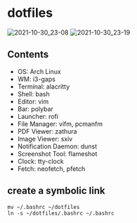 # dotfiles
![2021-10-30_23-08](https://user-images.githubusercontent.com/52068717/139536933-4b604fcc-775b-4ae6-9aa1-77737d31fdce.png)
![2021-10-30_23-19](https://user-images.githubusercontent.com/52068717/139536934-36a21b82-9c4a-4f95-8866-eec2cdd7c778.png)


## Contents
- OS: Arch Linux   
- WM: i3-gaps   
- Terminal: alacritty   
- Shell: bash   
- Editor: vim   
- Bar: polybar   
- Launcher: rofi   
- File Manager: vifm, pcmanfm   
- PDF Viewer: zathura   
- Image Viewer: sxiv   
- Notification Daemon: dunst   
- Screenshot Tool: flameshot   
- Clock: tty-clock   
- Fetch: neofetch, pfetch   

## create a symbolic link
```
mv ~/.bashrc ~/dotfiles
ln -s ~/dotfiles/.bashrc ~/.bashrc
```

